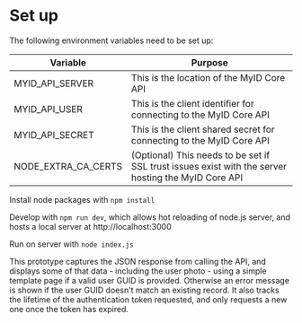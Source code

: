 # Set up

The following environment variables need to be set up:

| Variable            | Purpose                                                                                             |
| ------------------- | --------------------------------------------------------------------------------------------------- |
| MYID_API_SERVER     | This is the location of the MyID Core API                                                           |
| MYID_API_USER       | This is the client identifier for connecting to the MyID Core API                                   |
| MYID_API_SECRET     | This is the client shared secret for connecting to the MyID Core API                                |
| NODE_EXTRA_CA_CERTS | (Optional) This needs to be set if SSL trust issues exist with the server hosting the MyID Core API |

Install node packages with `npm install`

Develop with `npm run dev`, which allows hot reloading of node.js server, and hosts a local server at http://localhost:3000

Run on server with `node index.js`

This prototype captures the JSON response from calling the API, and displays some of that data - including the user photo - using a simple template page if a valid user GUID is provided. Otherwise an error message is shown if the user GUID doesn't match an existing record.
It also tracks the lifetime of the authentication token requested, and only requests a new one once the token has expired.
